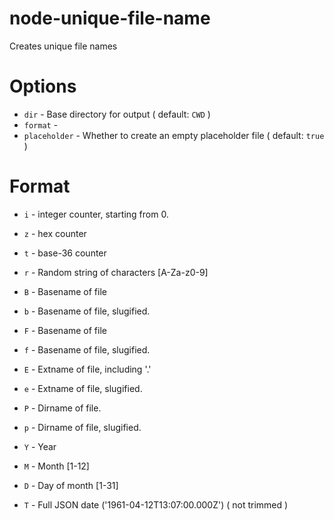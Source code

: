 # node-unique-file-name
Creates unique file names

# Options

* `dir` - Base directory for output ( default: `CWD` )
* `format` - 
* `placeholder` - Whether to create an empty placeholder file ( default: `true` )

# Format

* `i` - integer counter, starting from 0. 
* `z` - hex counter
* `t` - base-36 counter
* `r` - Random string of characters [A-Za-z0-9]

* `B` - Basename of file
* `b` - Basename of file, slugified. 
* `F` - Basename of file
* `f` - Basename of file, slugified. 
* `E` - Extname of file, including '.'
* `e` - Extname of file, slugified. 
* `P` - Dirname of file.
* `p` - Dirname of file, slugified.

* `Y` - Year 
* `M` - Month [1-12]
* `D` - Day of month [1-31]
* `T` - Full JSON date ('1961-04-12T13:07:00.000Z') ( not trimmed )
